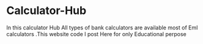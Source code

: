 # Calculator-Hub
In this calculator Hub All types of bank calculators are available most of EmI calculators .This website code I post Here for only Educational perpose
